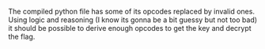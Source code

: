 The compiled python file has some of its opcodes replaced by invalid ones. Using logic and reasoning (I know its gonna be a bit guessy but not too bad) it should be possible to derive enough opcodes to get the key and decrypt the flag.